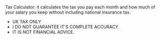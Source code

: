 Tax Calculator: it calculates the tax you pay each month and how much of your salary you keep without including national insurance tax.
- UK TAX ONLY
- I DO NOT GUARANTEE IT'S COMPLETE ACCURACY.
- IT IS NOT FINANCIAL ADVICE. 
